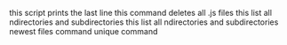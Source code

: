 this script prints the last line
this command deletes all .js files
this list all ndirectories and subdirectories
this list all ndirectories and subdirectories
newest files command
unique command
